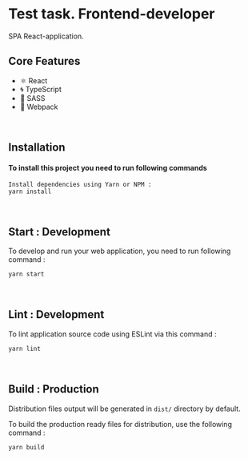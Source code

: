 # Test task. Frontend-developer

SPA React-application.

## Core Features

- ⚛️ React
- 🌀 TypeScript
- 🛶 SASS
- 🔱 Webpack

<br />

## Installation

#### To install this project you need to run following commands


```
Install dependencies using Yarn or NPM :
yarn install
```

<br />

## Start : Development

To develop and run your web application, you need to run following command :

```bash
yarn start
```

<br />

## Lint : Development

To lint application source code using ESLint via this command :

```bash
yarn lint
```

<br />

## Build : Production

Distribution files output will be generated in `dist/` directory by default.

To build the production ready files for distribution, use the following command :

```bash
yarn build
```
